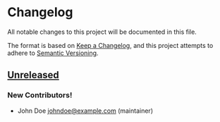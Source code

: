 # Changelog

All notable changes to this project will be documented in this file.

The format is based on [Keep a Changelog](https://keepachangelog.com/en/1.0.0/),
and this project attempts to adhere to [Semantic Versioning](https://semver.org/spec/v2.0.0.html).

<!--
## [${version}]
### Added - for new features
### Changed - for changes in existing functionality
### Deprecated - for soon-to-be removed features
### Removed - for now removed features
### Fixed - for any bug fixes
### Security - in case of vulnerabilities
[${version}]: https://github.com/example_owner/semver-project/releases/tag/v${version}
-->

## [Unreleased]

### New Contributors!

- John Doe <johndoe@example.com> (maintainer)

[unreleased]: https://github.com/example_owner/semver-project/commits/main/
